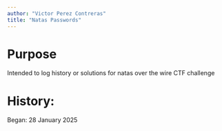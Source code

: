 ```yaml
---
author: "Victor Perez Contreras"
title: "Natas Passwords"
---
```


# Purpose

Intended to log history or solutions for natas over the wire CTF challenge

# History:

Began: 28 January 2025
